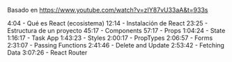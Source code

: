 Basado en https://www.youtube.com/watch?v=zIY87vU33aA&t=933s

4:04 - Qué es React (ecosistema)
12:14 - Instalación de React
23:25 - Estructura de un proyecto
45:17 - Components
57:17 - Props
1:04:24 - State
1:16:17 - Task App
1:43:23 - Styles
2:00:17 - PropTypes
2:06:57 - Forms
2:31:07 - Passing Functions
2:41:46 - Delete and Update
2:53:42 - Fetching Data
3:07:26 - React Router
